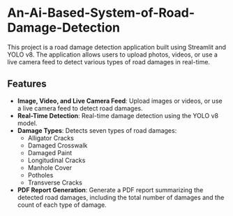 # An-Ai-Based-System-of-Road-Damage-Detection

This project is a road damage detection application built using Streamlit and YOLO v8. The application allows users to upload photos, videos, or use a live camera feed to detect various types of road damages in real-time.

## Features

- **Image, Video, and Live Camera Feed**: Upload images or videos, or use a live camera feed to detect road damages.
- **Real-Time Detection**: Real-time damage detection using the YOLO v8 model.
- **Damage Types**: Detects seven types of road damages:
  - Alligator Cracks
  - Damaged Crosswalk
  - Damaged Paint
  - Longitudinal Cracks
  - Manhole Cover
  - Potholes
  - Transverse Cracks
- **PDF Report Generation**: Generate a PDF report summarizing the detected road damages, including the total number of damages and the count of each type of damage.
